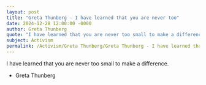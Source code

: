 ```yaml
---
layout: post
title: "Greta Thunberg - I have learned that you are never too"
date: 2024-12-28 12:00:00 -0000
author: Greta Thunberg
quote: "I have learned that you are never too small to make a difference."
subject: Activism
permalink: /Activism/Greta Thunberg/Greta Thunberg - I have learned that you are never too
---
```


I have learned that you are never too small to make a difference.

- Greta Thunberg
